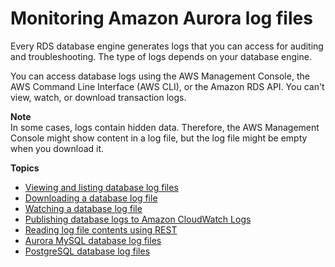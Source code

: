 # Monitoring Amazon Aurora log files<a name="USER_LogAccess"></a>

Every RDS database engine generates logs that you can access for auditing and troubleshooting\. The type of logs depends on your database engine\.

You can access database logs using the AWS Management Console, the AWS Command Line Interface \(AWS CLI\), or the Amazon RDS API\. You can't view, watch, or download transaction logs\.

**Note**  
In some cases, logs contain hidden data\. Therefore, the AWS Management Console might show content in a log file, but the log file might be empty when you download it\.

**Topics**
+ [Viewing and listing database log files](USER_LogAccess.Procedural.Viewing.md)
+ [Downloading a database log file](USER_LogAccess.Procedural.Downloading.md)
+ [Watching a database log file](USER_LogAccess.Procedural.Watching.md)
+ [Publishing database logs to Amazon CloudWatch Logs](USER_LogAccess.Procedural.UploadtoCloudWatch.md)
+ [Reading log file contents using REST](DownloadCompleteDBLogFile.md)
+ [Aurora MySQL database log files](USER_LogAccess.Concepts.MySQL.md)
+ [PostgreSQL database log files](USER_LogAccess.Concepts.PostgreSQL.md)